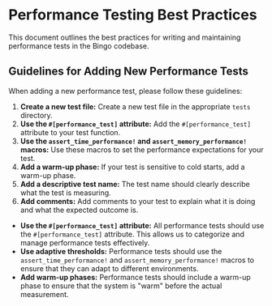 # Performance Testing Best Practices

This document outlines the best practices for writing and maintaining performance tests in the Bingo codebase.

## Guidelines for Adding New Performance Tests

When adding a new performance test, please follow these guidelines:

1.  **Create a new test file:** Create a new test file in the appropriate `tests` directory.
2.  **Use the `#[performance_test]` attribute:** Add the `#[performance_test]` attribute to your test function.
3.  **Use the `assert_time_performance!` and `assert_memory_performance!` macros:** Use these macros to set the performance expectations for your test.
4.  **Add a warm-up phase:** If your test is sensitive to cold starts, add a warm-up phase.
5.  **Add a descriptive test name:** The test name should clearly describe what the test is measuring.
6.  **Add comments:** Add comments to your test to explain what it is doing and what the expected outcome is.

- **Use the `#[performance_test]` attribute:** All performance tests should use the `#[performance_test]` attribute. This allows us to categorize and manage performance tests effectively.
- **Use adaptive thresholds:** Performance tests should use the `assert_time_performance!` and `assert_memory_performance!` macros to ensure that they can adapt to different environments.
- **Add warm-up phases:** Performance tests should include a warm-up phase to ensure that the system is "warm" before the actual measurement.

